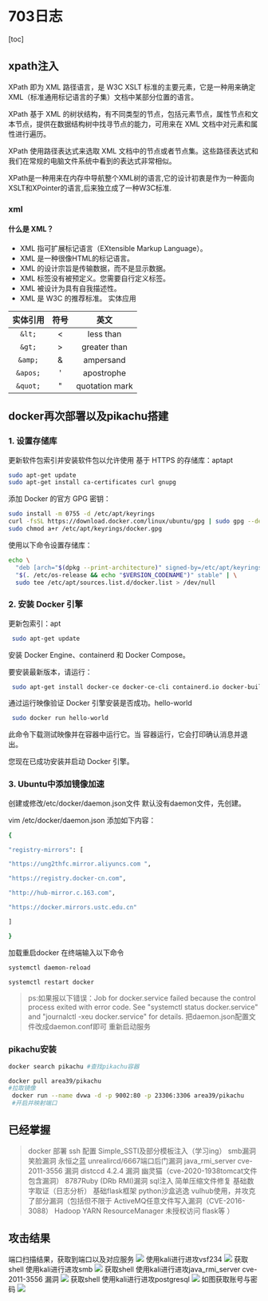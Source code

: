 # 703日志
[toc]
## xpath注入
XPath 即为 XML 路径语言，是 W3C XSLT 标准的主要元素，它是一种用来确定 XML（标准通用标记语言的子集）文档中某部分位置的语言。

XPath 基于 XML 的树状结构，有不同类型的节点，包括元素节点，属性节点和文本节点，提供在数据结构树中找寻节点的能力，可用来在 XML 文档中对元素和属性进行遍历。

XPath 使用路径表达式来选取 XML 文档中的节点或者节点集。这些路径表达式和我们在常规的电脑文件系统中看到的表达式非常相似。

XPath是一种用来在内存中导航整个XML树的语言,它的设计初衷是作为一种面向XSLT和XPointer的语言,后来独立成了一种W3C标准.
### xml
#### 什么是 XML？
- XML 指可扩展标记语言（EXtensible Markup Language）。
- XML 是一种很像HTML的标记语言。
- XML 的设计宗旨是传输数据，而不是显示数据。
- XML 标签没有被预定义。您需要自行定义标签。
- XML 被设计为具有自我描述性。
- XML 是 W3C 的推荐标准。
实体应用

| 实体引用 | 符号 | 英文 |
| :------: | :------: | :------: |
| `&lt;` |   <   |   less than   |
| ```&gt;```	|   >   |	greater than    |
| ```&amp;```	|   &	|   ampersand       |
| ```&apos;```  |   '	|   apostrophe  |
| ```&quot;```	|   "	|   quotation mark  |

## docker再次部署以及pikachu搭建
### 1. 设置存储库
更新软件包索引并安装软件包以允许使用 基于 HTTPS 的存储库：aptapt

```bash
sudo apt-get update
sudo apt-get install ca-certificates curl gnupg
 ```
添加 Docker 的官方 GPG 密钥：

```bash
sudo install -m 0755 -d /etc/apt/keyrings
curl -fsSL https://download.docker.com/linux/ubuntu/gpg | sudo gpg --dearmor -o /etc/apt/keyrings/docker.gpg
sudo chmod a+r /etc/apt/keyrings/docker.gpg
 ```
使用以下命令设置存储库：

```bash
echo \
  "deb [arch="$(dpkg --print-architecture)" signed-by=/etc/apt/keyrings/docker.gpg] https://download.docker.com/linux/ubuntu \
  "$(. /etc/os-release && echo "$VERSION_CODENAME")" stable" | \
  sudo tee /etc/apt/sources.list.d/docker.list > /dev/null
  ```
### 2. 安装 Docker 引擎
更新包索引：apt

```bash
 sudo apt-get update
 ```
安装 Docker Engine、containerd 和 Docker Compose。

要安装最新版本，请运行：

```bash
 sudo apt-get install docker-ce docker-ce-cli containerd.io docker-buildx-plugin docker-compose-plugin
 ```
通过运行映像验证 Docker 引擎安装是否成功。hello-world

```bash
 sudo docker run hello-world
 ```
此命令下载测试映像并在容器中运行它。当 容器运行，它会打印确认消息并退出。

您现在已成功安装并启动 Docker 引擎。

### 3. Ubuntu中添加镜像加速
创建或修改/etc/docker/daemon.json文件
默认没有daemon文件，先创建。

vim /etc/docker/daemon.json
添加如下内容：
```bash
{

"registry-mirrors": [

"https://ung2thfc.mirror.aliyuncs.com ",

"https://registry.docker-cn.com",

"http://hub-mirror.c.163.com",

"https://docker.mirrors.ustc.edu.cn"

]

}
```
加载重启docker
在终端输入以下命令
```bash
systemctl daemon-reload

systemctl restart docker
```
>ps:如果报以下错误：Job for docker.service failed because the control process exited with error code. See "systemctl status docker.service" and "journalctl -xeu docker.service" for details.
把daemon.json配置文件改成daemon.conf即可
重新启动服务

### pikachu安装
```bash
docker search pikachu #查找pikachu容器

docker pull area39/pikachu
#拉取镜像
 docker run --name dvwa -d -p 9002:80 -p 23306:3306 area39/pikachu
 #开启并映射端口
```
## 已经掌握
> docker 部署
ssh 配置
Simple_SSTI及部分模板注入（学习ing）
smb漏洞
笑脸漏洞
永恒之蓝
unrealircd/6667端口后门漏洞
 java_rmi_server  cve-2011-3556 漏洞
 distccd 4.2.4 漏洞
 幽灵猫（cve-2020-1938tomcat文件包含漏洞）
 8787Ruby  (DRb RMI)漏洞
 sql注入
 简单压缩文件修复
 基础数字取证（日志分析）
 基础flask框架
 python沙盒逃逸
 vulhub使用，并攻克了部分漏洞（包括但不限于
 ActiveMQ任意文件写入漏洞（CVE-2016-3088）
 Hadoop YARN ResourceManager 未授权访问
flask等
 ）
## 攻击结果
端口扫描结果，获取到端口以及对应服务
![](imags/%E5%B1%8F%E5%B9%95%E6%88%AA%E5%9B%BE%202023-07-03%20173152.png)
使用kali进行进攻vsf234
![](imags/%E5%B1%8F%E5%B9%95%E6%88%AA%E5%9B%BE%202023-07-03%20173630.png)
获取shell
使用kali进行进攻smb
![](imags/%E5%B1%8F%E5%B9%95%E6%88%AA%E5%9B%BE%202023-07-03%20174446.png)
获取shell
使用kali进行进攻java_rmi_server  cve-2011-3556 漏洞
![](imags/%E5%B1%8F%E5%B9%95%E6%88%AA%E5%9B%BE%202023-07-03%20174911.png)
获取shell
使用kali进行进攻postgresql
![](imags/%E5%B1%8F%E5%B9%95%E6%88%AA%E5%9B%BE%202023-07-03%20175357.png)
如图获取账号与密码
![](imags/%E5%B1%8F%E5%B9%95%E6%88%AA%E5%9B%BE%202023-07-03%20180127.png)